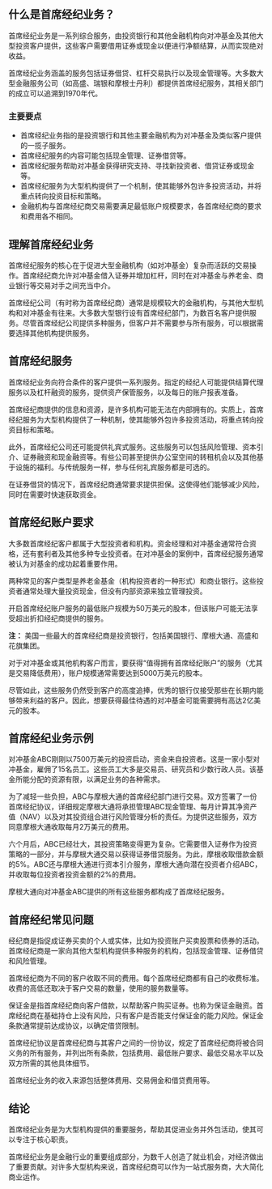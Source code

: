 ## 什么是首席经纪业务？

首席经纪业务是一系列综合服务，由投资银行和其他金融机构向对冲基金及其他大型投资客户提供，这些客户需要借用证券或现金以便进行净额结算，从而实现绝对收益。

首席经纪业务涵盖的服务包括证券借贷、杠杆交易执行以及现金管理等。大多数大型金融服务公司（如高盛、瑞银和摩根士丹利）都提供首席经纪服务，其相关部门的成立可以追溯到1970年代。

### 主要要点

- 首席经纪业务指的是投资银行和其他主要金融机构为对冲基金及类似客户提供的一揽子服务。
- 首席经纪服务的内容可能包括现金管理、证券借贷等。
- 首席经纪服务帮助对冲基金获得研究支持、寻找新投资者、借贷证券或现金等。
- 首席经纪服务为大型机构提供了一个机制，使其能够外包许多投资活动，并将重点转向投资目标和策略。
- 金融机构与首席经纪商交易需要满足最低账户规模要求，各首席经纪商的要求和费用各不相同。

## 理解首席经纪业务

首席经纪服务的核心在于促进大型金融机构（如对冲基金）复杂而活跃的交易操作。首席经纪商允许对冲基金借入证券并增加杠杆，同时在对冲基金与养老金、商业银行等交易对手之间充当中介。

首席经纪公司（有时称为首席经纪商）通常是规模较大的金融机构，与其他大型机构和对冲基金有往来。大多数大型银行设有首席经纪部门，为数百名客户提供服务。尽管首席经纪公司提供多种服务，但客户并不需要参与所有服务，可以根据需要选择其他机构提供服务。

## 首席经纪服务

首席经纪业务向符合条件的客户提供一系列服务。指定的经纪人可能提供结算代理服务以及杠杆融资的服务，提供资产保管服务，以及每日的账户报表准备。

首席经纪商提供的信息和资源，是许多机构可能无法在内部拥有的。实质上，首席经纪服务为大型机构提供了一种机制，使其能够外包许多投资活动，将重点转向投资目标和策略。

此外，首席经纪公司还可能提供礼宾式服务。这些服务可以包括风险管理、资本引介、证券融资和现金融资等。有些公司甚至提供办公室空间的转租机会以及其他基于设施的福利。与传统服务一样，参与任何礼宾服务都是可选的。

在证券借贷的情况下，首席经纪商通常要求提供担保。这使得他们能够减少风险，同时在需要时快速获取资金。

## 首席经纪账户要求

大多数首席经纪客户都属于大型投资者和机构。资金经理和对冲基金通常符合资格，还有套利者及其他多种专业投资者。在对冲基金的案例中，首席经纪服务通常被认为对基金的成功起着重要作用。

两种常见的客户类型是养老金基金（机构投资者的一种形式）和商业银行。这些投资者通常处理大量投资现金，但没有内部资源来独立管理投资。

开启首席经纪账户服务的最低账户规模为50万美元的股本，但该账户可能无法享受超出折扣经纪商提供的服务。

**注：** 美国一些最大的首席经纪商是投资银行，包括美国银行、摩根大通、高盛和花旗集团。

对于对冲基金或其他机构客户而言，要获得“值得拥有首席经纪账户”的服务（尤其是交易降低费用），账户规模通常需要达到5000万美元的股本。

尽管如此，这些服务仍然受到客户的高度追捧，优秀的银行仅接受那些在长期内能够带来利益的客户。因此，想要获得最佳待遇的对冲基金可能需要拥有高达2亿美元的股本。

## 首席经纪业务示例

对冲基金ABC刚刚以7500万美元的投资启动，资金来自投资者。这是一家小型对冲基金，雇佣了15名员工。这些员工大多是交易员、研究员和少数行政人员。该基金所能分配的资源有限，以满足业务的各种需求。

为了减轻一些负担，ABC与摩根大通的首席经纪部门进行交易。双方签署了一份首席经纪协议，详细规定摩根大通将承担管理ABC现金管理、每月计算其净资产值（NAV）以及对其投资组合进行风险管理分析的责任。为提供这些服务，双方同意摩根大通收取每月2万美元的费用。

六个月后，ABC已经壮大，其投资策略变得更为复杂。它需要借入证券作为投资策略的一部分，并与摩根大通交易以获得证券借贷服务。为此，摩根收取借款金额的5%。ABC还与摩根大通进行资本引介服务，摩根大通向潜在投资者介绍ABC，并收取每位投资者投资金额的2%的费用。

摩根大通向对冲基金ABC提供的所有这些服务都构成了首席经纪服务。

## 首席经纪常见问题

经纪商是指促成证券买卖的个人或实体，比如为投资账户买卖股票和债券的活动。首席经纪商是一家向其他大型机构提供多种服务的机构，包括现金管理、证券借贷和风险管理。

首席经纪商为不同的客户收取不同的费用。每个首席经纪商都有自己的收费标准。收费的高低还取决于客户交易的数量，使用的服务数量等。

保证金是指首席经纪商向客户借款，以帮助客户购买证券。也称为保证金融资。首席经纪商在基础持仓上没有风险，只有客户是否能支付保证金的能力风险。保证金条款通常提前达成协议，以确定借贷限制。

首席经纪协议是首席经纪商与其客户之间的一份协议，规定了首席经纪商将被合同义务的所有服务，并列出所有条款，包括费用、最低账户要求、最低交易水平以及双方所需的其他具体细节。

首席经纪业务的收入来源包括整体费用、交易佣金和借贷费用等。

## 结论

首席经纪业务是为大型机构提供的重要服务，帮助其促进业务并外包活动，使其可以专注于核心职责。

首席经纪业务是金融行业的重要组成部分，为数千人创造了就业机会，对经济做出了重要贡献。对许多大型机构来说，首席经纪商可以作为一站式服务商，大大简化商业运作。

